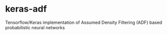 # keras-adf
Tensorflow/Keras implementation of Assumed Density Filtering (ADF) based probabilistic neural networks
